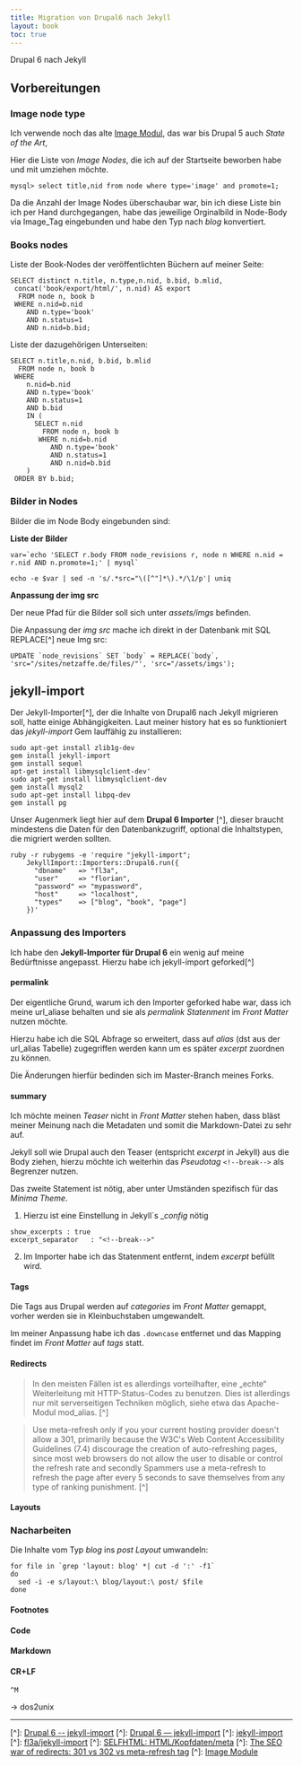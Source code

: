 ```yaml
---
title: Migration von Drupal6 nach Jekyll
layout: book
toc: true
---
```


Drupal 6 nach Jekyll
<!--break-->

## Vorbereitungen

### Image node type

Ich verwende noch das alte [Image Modul](), das war bis Drupal 5 auch _State of the Art_, 


Hier die Liste von _Image Nodes_, die ich auf der Startseite beworben habe und mit umziehen möchte. <!--more-->

```
mysql> select title,nid from node where type='image' and promote=1; 

```

Da die Anzahl der Image Nodes überschaubar war, bin ich diese Liste bin ich per Hand durchgegangen,
habe das jeweilige Orginalbild in Node-Body via Image_Tag eingebunden und habe den Typ nach _blog_ konvertiert.

### Books nodes

Liste der Book-Nodes der veröffentlichten Büchern auf meiner Seite:

```
SELECT distinct n.title, n.type,n.nid, b.bid, b.mlid, 
 concat('book/export/html/', n.nid) AS export 
  FROM node n, book b 
 WHERE n.nid=b.nid 
    AND n.type='book' 
    AND n.status=1 
    AND n.nid=b.bid;
```

Liste der dazugehörigen Unterseiten:

```
SELECT n.title,n.nid, b.bid, b.mlid 
  FROM node n, book b 
 WHERE 
    n.nid=b.nid 
    AND n.type='book' 
    AND n.status=1 
    AND b.bid 
    IN (
      SELECT n.nid 
        FROM node n, book b 
       WHERE n.nid=b.nid 
          AND n.type='book' 
          AND n.status=1 
          AND n.nid=b.bid
    ) 
 ORDER BY b.bid;
```

### Bilder in Nodes 

Bilder die im Node Body eingebunden sind:

**Liste der Bilder**


```
var=`echo 'SELECT r.body FROM node_revisions r, node n WHERE n.nid = r.nid AND n.promote=1;' | mysql`              
```

```
echo -e $var | sed -n 's/.*src="\([^"]*\).*/\1/p'| uniq 
```

**Anpassung der img src**

Der neue Pfad für die Bilder soll sich unter _assets/imgs_ befinden.

Die Anpassung der _img src_ mache ich direkt in der Datenbank mit SQL REPLACE[^] neue Img src:

```
UPDATE `node_revisions` SET `body` = REPLACE(`body`, 'src="/sites/netzaffe.de/files/"', 'src="/assets/imgs'); 
```

## jekyll-import

Der Jekyll-Importer[^], der die Inhalte von Drupal6 nach Jekyll migrieren soll, hatte einige Abhängigkeiten.
Laut meiner history hat es so funktioniert das _jekyll-import_ Gem lauffähig zu installieren:

```
sudo apt-get install zlib1g-dev
gem install jekyll-import
gem install sequel
apt-get install libmysqlclient-dev'
sudo apt-get install libmysqlclient-dev
gem install mysql2
sudo apt-get install libpq-dev
gem install pg
```


Unser Augenmerk liegt hier auf dem  **Drupal 6 Importer** [^], dieser braucht mindestens die Daten für den Datenbankzugriff,
optional die Inhaltstypen, die migriert werden sollten.

```
ruby -r rubygems -e 'require "jekyll-import";
    JekyllImport::Importers::Drupal6.run({
      "dbname"   => "fl3a",
      "user"     => "florian",
      "password" => "mypassword",
      "host"     => "localhost",
      "types"    => ["blog", "book", "page"]
    })'
```

### Anpassung des Importers

Ich habe den **Jekyll-Importer für Drupal 6** ein wenig auf meine Bedürftnisse angepasst.
Hierzu habe ich jekyll-ímport geforked[^]

#### permalink

Der eigentliche Grund, warum ich den Importer geforked habe war, dass ich meine url_aliase behalten 
und sie als _permalink Statenment_ im _Front Matter_ nutzen möchte.

Hierzu habe ich die SQL Abfrage so erweitert, dass auf _alias_ (dst aus der url_alias Tabelle) zugegriffen werden kann
um es später _excerpt_ zuordnen zu können.

Die Änderungen hierfür bedinden sich im Master-Branch meines Forks.


#### summary

Ich möchte meinen _Teaser_ nicht in _Front Matter_ stehen haben, dass bläst meiner Meinung nach
die Metadaten und somit die Markdown-Datei zu sehr auf.

Jekyll soll wie Drupal auch den Teaser (entspricht _excerpt_ in Jekyll) aus die Body ziehen, 
hierzu möchte ich weiterhin das _Pseudotag_ `<!--break-->` als Begrenzer nutzen.

Das zweite Statement ist nötig, aber unter Umständen spezifisch für das _Minima Theme_.

1. Hierzu ist eine Einstellung in Jekyll´s __config_ nötig
  ```
show_excerpts : true
excerpt_separator   : "<!--break-->"
  ```
2. Im Importer habe ich das Statenment entfernt, indem _excerpt_ befüllt wird.

#### Tags

Die Tags aus Drupal werden auf _categories_ im _Front Matter_ gemappt, vorher werden sie in Kleinbuchstaben umgewandelt.

Im meiner Anpassung habe ich das `.downcase` entfernet und das Mapping findet im _Front Matter_ auf _tags_ statt.

#### Redirects 

> In den meisten Fällen ist es allerdings vorteilhafter, eine „echte“ Weiterleitung mit HTTP-Status-Codes zu benutzen. 
> Dies ist allerdings nur mit serverseitigen Techniken möglich, siehe etwa das Apache-Modul mod_alias. [^]


> Use meta-refresh only if you your current hosting provider doesn't allow a 301, 
> primarily because the W3C's Web Content Accessibility Guidelines (7.4) 
> discourage the creation of auto-refreshing pages, 
> since most web browsers do not allow the user to disable or control the refresh rate 
> and secondly Spammers use a meta-refresh to refresh the page after every 5 seconds 
> to save themselves from any type of ranking punishment. [^]

#### Layouts

### Nacharbeiten

Die Inhalte vom Typ *blog* ins  *post Layout* umwandeln:


```
for file in `grep 'layout: blog' *| cut -d ':' -f1`
do
  sed -i -e s/layout:\ blog/layout:\ post/ $file
done
```

#### Footnotes

#### Code

#### Markdown

#### CR+LF

`^M`

-> dos2unix

* * *


[^]: [Drupal 6 -- jekyll-import](https://import.jekyllrb.com/docs/drupal6/)
[^]: [Drupal 6 &mdash; jekyll-import](https://import.jekyllrb.com/docs/drupal6/)
[^]: [jekyll-import](https://github.com/jekyll/jekyll-import)
[^]: [fl3a/jekyll-import](https://github.com/fl3a/jekyll-import)
[^]: [SELFHTML: HTML/Kopfdaten/meta](https://wiki.selfhtml.org/wiki/HTML/Kopfdaten/meta)
[^]: [The SEO war of redirects: 301 vs 302 vs meta-refresh tag](https://www.redalkemi.com/blog/post/the-seo-war-of-redirects-301-vs-302-vs-meta-refresh-tag)
[^]: [Image Module](https://www.drupal.org/project/image)
